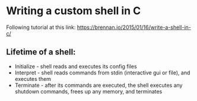 # Writing a custom shell in C

Following tutorial at this link: https://brennan.io/2015/01/16/write-a-shell-in-c/


## Lifetime of a shell:

* Initialize - shell reads and executes its config files
* Interpret - shell reads commands from stdin (interactive gui or file), and executes them
* Terminate - after its commands are executed, the shell executes any shutdown commands, frees up any memory, and terminates

